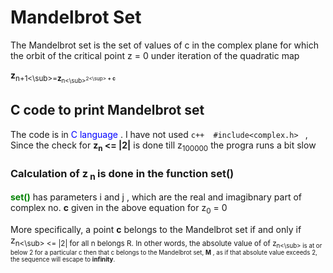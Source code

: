 # Mandelbrot Set

The Mandelbrot set is the set of values of c in the complex plane for which the orbit of the critical point z = 0 under iteration of the quadratic map

 **z**<sub>n+1<\sub>=**z**<sub>n<\sub><sup>2<\sup> **+** **c**
 
## C code to print Mandelbrot set 

The code is in <span style="color:blue"> C language </span> . I have not used `c++  #include<complex.h> ` ,
Since the check for **z<sub>n</sub> <= |2|** is done till z<sub>100000</sub> the progra runs a bit slow
### Calculation of **z**<sub> n </sub>is done in the function **set()** </span> 

**<span style="color:green">set()</span>** has parameters i and j ,
which are the real and  imagibnary part of complex no. **c** given in the above equation for z<sub>0</sub> = 0

More specifically, a point **c** belongs to the Mandelbrot set if and only if z<sub>n<\sub> <= |2| for all n belongs R. In other words, the absolute value of of z<sub>n<\sub> is at or below 2 for a particular c then that c belongs to the Mandelbrot set, **M** , as if that absolute value exceeds 2, the sequence will escape to **infinity**.
